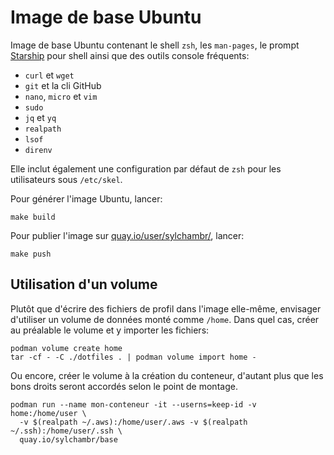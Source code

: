 # Image de base Ubuntu

Image de base Ubuntu contenant le shell `zsh`, les `man-pages`, le prompt [Starship](https://starship.rs) pour shell ainsi que des outils console fréquents:

* `curl` et `wget`
* `git` et la cli GitHub
* `nano`, `micro` et `vim`
* `sudo`
* `jq` et `yq`
* `realpath`
* `lsof`
* `direnv`

Elle inclut également une configuration par défaut de `zsh` pour les utilisateurs sous `/etc/skel`.

Pour générer l'image Ubuntu, lancer:

```shell
make build
```

Pour publier l'image sur [quay.io/user/sylchambr/](https://quay.io/user/sylchambr/), lancer:

```shell
make push
```

## Utilisation d'un volume

Plutôt que d'écrire des fichiers de profil dans l'image elle-même, envisager d'utiliser un volume de données monté comme `/home`. Dans quel cas, créer au préalable le volume et y importer les fichiers:

```shell
podman volume create home
tar -cf - -C ./dotfiles . | podman volume import home -

```

Ou encore, créer le volume à la création du conteneur, d'autant plus que les bons droits seront accordés selon le point de montage.

```shell
podman run --name mon-conteneur -it --userns=keep-id -v home:/home/user \
  -v $(realpath ~/.aws):/home/user/.aws -v $(realpath ~/.ssh):/home/user/.ssh \
  quay.io/sylchambr/base
```
